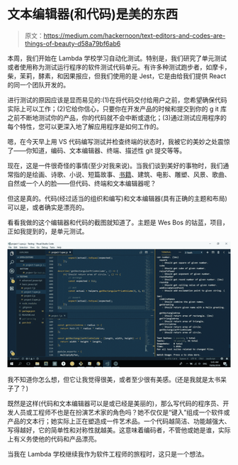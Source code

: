 # 文本编辑器(和代码)是美的东西

> 原文：<https://medium.com/hackernoon/text-editors-and-codes-are-things-of-beauty-d58a79bf6ab6>

本周，我们开始在 Lambda 学校学习自动化测试。特别是，我们研究了单元测试或者使用称为测试运行程序的软件测试代码单元。有许多种测试跑步者，如摩卡，柴，茉莉，酵素，和因果报应，但我们使用的是 Jest，它是由给我们提供 React 的同一个团队开发的。

进行测试的原因应该是显而易见的:(1)在将代码交付给用户之前，您希望确保代码实际上可以工作；(2)它给你信心，只要你在开发产品的时候和提交到你的 g it 库之前不断地测试你的产品，你的代码就不会中断或退化；(3)通过测试应用程序的每个特性，您可以更深入地了解应用程序是如何工作的。

嗯，在今天早上用 VS 代码编写测试并检查终端的状态时，我被它的美妙之处震惊了——你知道，编码、文本编辑器、终端、描述性 git 提交等等。

现在，这是一件很奇怪的事情(至少对我来说)。当我们谈到美好的事物时，我们通常指的是绘画、诗歌、小说、短篇故事、[书籍](https://hackernoon.com/tagged/books)、建筑、电影、雕塑、风景、歌曲、自然或一个人的脸——但代码、终端和文本编辑器呢？

但这是真的。代码(经过适当的组织和编写)和文本编辑器(具有正确的主题和布局)可以是，或者确实是漂亮的。

看看我做的这个编辑器和代码的截图就知道了。主题是 Wes Bos 的钴蓝，项目，正如我提到的，是单元测试。

![](img/02684c653e43e9b521e1526b2e00dd19.png)

我不知道你怎么想，但它让我觉得很美，或者至少很有美感。(还是我就是太书呆子了？)

既然是这样(代码和文本编辑器可以是或已经是美丽的)，那么写代码的程序员、开发人员或工程师不也是在扮演艺术家的角色吗？她不仅仅是“键入”组成一个软件或产品的文本行；她实际上正在塑造成一件艺术品。一个代码越简洁、功能越强大、写得越好，它的简单性和对称性就越美。这意味着编码者，不管他或她是谁，实际上有义务使他的代码和产品漂亮。

当我在 Lambda 学校继续我作为软件工程师的旅程时，这只是一个想法。